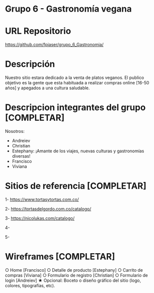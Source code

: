 # Grupo 6 - Gastronomía vegana 

# URL Repositorio
https://github.com/fpiaser/grupo_6_Gastronomia/

# Descripción 
Nuestro sitio estara dedicado a la venta de platos veganos. El publico objetivo es la gente que esta habituada a realizar compras online [16-50 años] y apegados a una cultura saludable. 

# Descripcion integrantes del grupo [COMPLETAR]
Nosotros:
- Andreiev
- Christian
- Estephany: ¡Amante de los viajes, nuevas culturas y gastronomías diversas!
- Francisco
- Viviana

# Sitios de referencia [COMPLETAR]

1- https://www.tortasytortas.com.co/ 

2- https://tortasdelgordo.com.co/catalogo/

3- https://nicolukas.com/catalogo/

4- 

5-

# Wireframes [COMPLETAR]
○ Home [Francisco]
○ Detalle de producto [Estephany]
○ Carrito de compras [Viviana]
○ Formulario de registro [Christian]
○ Formulario de login [Andreiev]
★ Opcional: Boceto o diseño gráfico del sitio (logo, colores, tipografías, etc).
